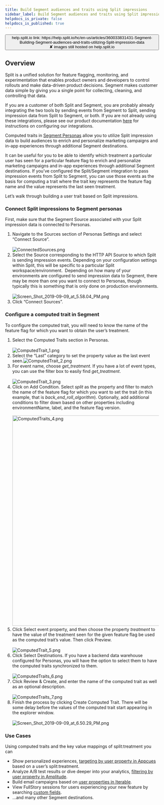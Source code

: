 ```yaml
---
title: Build Segment audiences and traits using Split impressions
sidebar_label: Build Segment audiences and traits using Split impressions
helpdocs_is_private: false
helpdocs_is_published: true
---
```


<p>
  <button style={{borderRadius:'8px', border:'1px', fontFamily:'Courier New', fontWeight:'800', textAlign:'left'}}> help.split.io link: https://help.split.io/hc/en-us/articles/360033831431-Segment-Building-Segment-audiences-and-traits-utilizing-Split-impression-data <br /> ✘ images still hosted on help.split.io </button>
</p>

<h2 id="h_01JFM11F1JCAWWB8V2GH1D9G16">
  <strong>Overview</strong>
</h2>
<p>
  Split is a unified solution for feature flagging, monitoring, and experimentation that enables product owners and developers to control rollouts and make data-driven product decisions. Segment makes customer data simple by giving you a single point for collecting, cleaning, and controlling that data.
</p>
<p>
  If you are a customer of both Split and Segment, you are probably already integrating the two tools by sending events from Segment to Split, sending impression data from Split to Segment, or both. If you are not already using these integrations, please see our product documentation <a href="https://help.split.io/hc/en-us/articles/360020742532-Segment">here</a> for instructions on configuring our integrations.&nbsp;
</p>
<p>
  Computed traits in&nbsp;<a href="https://segment.com/product/personas/">Segment Personas</a>&nbsp;allow
  you to&nbsp;utilize Split impression data to build audiences to enrich and personalize marketing campaigns and in-app experiences through additional Segment destinations.
</p>
<p>
  It can be useful for you to be able to identify which treatment a particular user has seen for a particular feature flag to enrich and personalize marketing campaigns and in-app experiences through additional Segment destinations. If you’ve configured the Split/Segment integration to pass impression events from Split to Segment, you can use those events as the basis for computing a trait where the trait key represents the feature flag name and the value represents the last seen treatment.
</p>
<p>
  Let’s walk through building a user trait based on Split impressions.
</p>
<h3 id="h_01JFM11F1JDMP4Z7PSDP1YA4Z4">
  <strong>Connect Split impressions to Segment personas</strong>
</h3>
<p>
  First, make sure that the Segment Source associated with your Split impression data is connected to Personas.
</p>
<ol>
  <li>
    Navigate to the Sources section of Personas Settings and select “Connect Source”.<br /><br /><img src="https://help.split.io/hc/article_attachments/360038736011/ConnectedSources.png" alt="ConnectedSources.png" />
  </li>
  <li>
    Select the Source corresponding to the HTTP API Source to which Split is sending impression events.&nbsp;Depending on your configuration settings within Split, this will be specific to a particular Split workspace/environment.&nbsp; Depending on how many of your environments are configured to send impression data to Segment, there may be more than one you want to connect to Personas, though typically this is something that is only done on production environments.<br /><br /><img src="https://help.split.io/hc/article_attachments/360038736551/Screen_Shot_2019-09-09_at_5.58.04_PM.png" alt="Screen_Shot_2019-09-09_at_5.58.04_PM.png" />
  </li>
  <li>
    Click “Connect Sources”.
  </li>
</ol>
<h3 id="h_01JFM11F1J0J91E10JB68Z1H7V">
  <strong>Configure a computed trait in Segment</strong>
</h3>
<p>
  To configure the computed trait, you will need to know the name of the feature flag for which you want to obtain the user’s treatment.
</p>
<ol>
  <li>
    Select the Computed Traits section in Personas.<br /><br /><img src="https://help.split.io/hc/article_attachments/360038755792/ComputedTrait_1.png" alt="ComputedTrait_1.png" />
  </li>
  <li>
    Select the “Last” category to set the property value as the last event seen.<img src="https://help.split.io/hc/article_attachments/360038755892/ComputedTrait_2.png" alt="ComputedTrait_2.png" />
  </li>
  <li>
    For event name, choose <em>get_treatment</em>. If you have a lot of event types, you can use the filter box to easily find <em>get_treatment</em>.<br /><br /><img src="https://help.split.io/hc/article_attachments/360038736031/ComputedTrait_3.png" alt="ComputedTrait_3.png" />
  </li>
  <li>
    Click on Add Condition. Select <em>split</em> as the property and filter to match the name of the feature flag for which you want to set the trait (in this example, that is <em>back_end_roll_algorithm</em>). Optionally, add additional conditions to filter down based on other properties including environmentName, label, and the feature flag version.<br /><br /><img src="https://help.split.io/hc/article_attachments/360038736051/ComputedTraits_4.png" alt="ComputedTraits_4.png" width="687" /> 
  </li>
  <li>
    Click Select event property, and then choose the property <em>treatment</em> to have the value of the treatment seen for the given feature flag be used as the computed trait’s value. Then click Preview.<br /><br /><img src="https://help.split.io/hc/article_attachments/360038755932/ComputedTrait_5.png" alt="ComputedTrait_5.png" />
  </li>
  <li>
    Click Select Destinations. If you have a backend data warehouse configured for Personas, you will have the option to select them to have the computed traits synchronized to them.<br /><br /><img src="https://help.split.io/hc/article_attachments/360038755912/ComputedTraits_6.png" alt="ComputedTraits_6.png" />
  </li>
  <li>
    Click Review &amp; Create, and enter the name of the computed trait as well as an optional description.<br /><br /><img src="https://help.split.io/hc/article_attachments/360038755952/ComputedTraits_7.png" alt="ComputedTraits_7.png" />
  </li>
  <li>
    Finish the process by clicking Create Computed Trait. There will be some delay before the values of the computed trait start appearing in the explorer window.<br /><br /><img src="https://help.split.io/hc/article_attachments/360038756612/Screen_Shot_2019-09-09_at_6.50.29_PM.png" alt="Screen_Shot_2019-09-09_at_6.50.29_PM.png" />
  </li>
</ol>
<h3 id="h_01JFM11F1JKZ5MRQ9QXB7JTQE4">
  <strong>Use Cases</strong>
</h3>
<p>
  Using computed traits and the key value mappings of split:treatment you can
</p>
<ul>
  <li>
    Show personalized experiences,&nbsp;<a href="https://docs.appcues.com/article/67-target-property">targeting by user property in Appcues</a> based on a user’s split:treatment.
  </li>
  <li>
    Analyze A/B test results or dive deeper into your analytics,&nbsp;<a href="https://help.amplitude.com/hc/en-us/articles/115001580108#how-many-user-properties-should-i-send">filtering by user property in Amplitude</a>.&nbsp;
  </li>
  <li>
    Build email campaigns based on <a href="https://support.iterable.com/hc/en-us/articles/204780539-Segmentation-overview">user properties in Iterable</a>.
  </li>
  <li>
    View FullStory sessions for users experiencing your new feature by searching <a href="https://help.fullstory.com/hc/en-us/articles/360020828613-How-to-Search-Custom-User-Data">custom fields</a>.
  </li>
  <li>
    ...and many other Segment destinations.
  </li>
</ul>